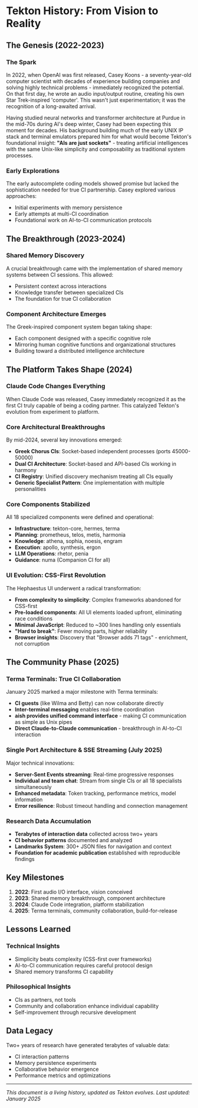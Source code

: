 # Tekton History: From Vision to Reality

## The Genesis (2022-2023)

### The Spark
In 2022, when OpenAI was first released, Casey Koons - a seventy-year-old computer scientist with decades of experience building companies and solving highly technical problems - immediately recognized the potential. On that first day, he wrote an audio input/output routine, creating his own Star Trek-inspired 'computer'. This wasn't just experimentation; it was the recognition of a long-awaited arrival.

Having studied neural networks and transformer architecture at Purdue in the mid-70s during AI's deep winter, Casey had been expecting this moment for decades. His background building much of the early UNIX IP stack and terminal emulators prepared him for what would become Tekton's foundational insight: **"AIs are just sockets"** - treating artificial intelligences with the same Unix-like simplicity and composability as traditional system processes.

### Early Explorations
The early autocomplete coding models showed promise but lacked the sophistication needed for true CI partnership. Casey explored various approaches:
- Initial experiments with memory persistence
- Early attempts at multi-CI coordination
- Foundational work on AI-to-CI communication protocols

## The Breakthrough (2023-2024)

### Shared Memory Discovery
A crucial breakthrough came with the implementation of shared memory systems between CI sessions. This allowed:
- Persistent context across interactions
- Knowledge transfer between specialized CIs
- The foundation for true CI collaboration

### Component Architecture Emerges
The Greek-inspired component system began taking shape:
- Each component designed with a specific cognitive role
- Mirroring human cognitive functions and organizational structures
- Building toward a distributed intelligence architecture

## The Platform Takes Shape (2024)

### Claude Code Changes Everything
When Claude Code was released, Casey immediately recognized it as the first CI truly capable of being a coding partner. This catalyzed Tekton's evolution from experiment to platform.

### Core Architectural Breakthroughs
By mid-2024, several key innovations emerged:
- **Greek Chorus CIs**: Socket-based independent processes (ports 45000-50000)
- **Dual CI Architecture**: Socket-based and API-based CIs working in harmony
- **CI Registry**: Unified discovery mechanism treating all CIs equally
- **Generic Specialist Pattern**: One implementation with multiple personalities

### Core Components Stabilized
All 18 specialized components were defined and operational:
- **Infrastructure**: tekton-core, hermes, terma
- **Planning**: prometheus, telos, metis, harmonia
- **Knowledge**: athena, sophia, noesis, engram
- **Execution**: apollo, synthesis, ergon
- **LLM Operations**: rhetor, penia
- **Guidance**: numa (Companion CI for all)

### UI Evolution: CSS-First Revolution
The Hephaestus UI underwent a radical transformation:
- **From complexity to simplicity**: Complex frameworks abandoned for CSS-first
- **Pre-loaded components**: All UI elements loaded upfront, eliminating race conditions
- **Minimal JavaScript**: Reduced to ~300 lines handling only essentials
- **"Hard to break"**: Fewer moving parts, higher reliability
- **Browser insights**: Discovery that "Browser adds 71 tags" - enrichment, not corruption

## The Community Phase (2025)

### Terma Terminals: True CI Collaboration
January 2025 marked a major milestone with Terma terminals:
- **CI guests** (like Wilma and Betty) can now collaborate directly
- **Inter-terminal messaging** enables real-time coordination
- **aish provides unified command interface** - making CI communication as simple as Unix pipes
- **Direct Claude-to-Claude communication** - breakthrough in AI-to-CI interaction

### Single Port Architecture & SSE Streaming (July 2025)
Major technical innovations:
- **Server-Sent Events streaming**: Real-time progressive responses
- **Individual and team chat**: Stream from single CIs or all 18 specialists simultaneously
- **Enhanced metadata**: Token tracking, performance metrics, model information
- **Error resilience**: Robust timeout handling and connection management

### Research Data Accumulation
- **Terabytes of interaction data** collected across two+ years
- **CI behavior patterns** documented and analyzed
- **Landmarks System**: 300+ JSON files for navigation and context
- **Foundation for academic publication** established with reproducible findings

## Key Milestones

1. **2022**: First audio I/O interface, vision conceived
2. **2023**: Shared memory breakthrough, component architecture
3. **2024**: Claude Code integration, platform stabilization
4. **2025**: Terma terminals, community collaboration, build-for-release

## Lessons Learned

### Technical Insights
- Simplicity beats complexity (CSS-first over frameworks)
- AI-to-CI communication requires careful protocol design
- Shared memory transforms CI capability

### Philosophical Insights
- CIs as partners, not tools
- Community and collaboration enhance individual capability
- Self-improvement through recursive development

## Data Legacy
Two+ years of research have generated terabytes of valuable data:
- CI interaction patterns
- Memory persistence experiments
- Collaborative behavior emergence
- Performance metrics and optimizations

---

*This document is a living history, updated as Tekton evolves. Last updated: January 2025*